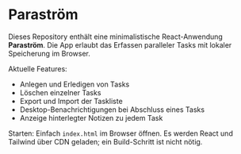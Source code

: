 # Paraström


Dieses Repository enthält eine minimalistische React-Anwendung **Paraström**. Die App erlaubt das Erfassen paralleler Tasks mit lokaler Speicherung im Browser.

Aktuelle Features:
- Anlegen und Erledigen von Tasks
- Löschen einzelner Tasks
- Export und Import der Taskliste
- Desktop-Benachrichtigungen bei Abschluss eines Tasks
- Anzeige hinterlegter Notizen zu jedem Task

Starten:
Einfach `index.html` im Browser öffnen. Es werden React und Tailwind über CDN geladen; ein Build-Schritt ist nicht nötig.

